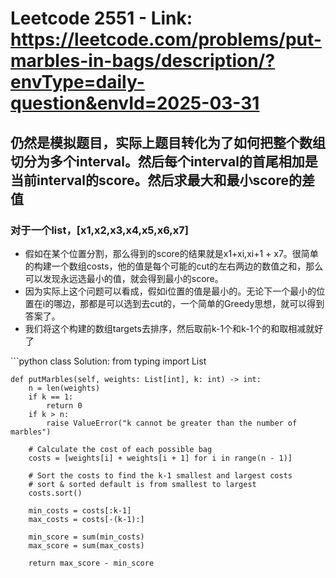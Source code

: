 # Leetcode 2551 - Link: https://leetcode.com/problems/put-marbles-in-bags/description/?envType=daily-question&envId=2025-03-31
## 仍然是模拟题目，实际上题目转化为了如何把整个数组切分为多个interval。然后每个interval的首尾相加是当前interval的score。然后求最大和最小score的差值
### 对于一个list，[x1,x2,x3,x4,x5,x6,x7]
<ul>
<li>假如在某个位置分割，那么得到的score的结果就是x1+xi,xi+1 + x7。很简单的构建一个数组costs，他的值是每个可能的cut的左右两边的数值之和，那么可以发现永远选最小的值，就会得到最小的score。</li>

<li>因为实际上这个问题可以看成，假如i位置的值是最小的。无论下一个最小的位置在i的哪边，那都是可以选到去cut的，一个简单的Greedy思想，就可以得到答案了。</li>

<li>我们将这个构建的数组targets去排序，然后取前k-1个和k-1个的和取相减就好了</li>
</ul>
```python
class Solution:
    from typing import List
    
    def putMarbles(self, weights: List[int], k: int) -> int:
        n = len(weights)
        if k == 1:
            return 0
        if k > n:
            raise ValueError("k cannot be greater than the number of marbles")
        
        # Calculate the cost of each possible bag
        costs = [weights[i] + weights[i + 1] for i in range(n - 1)]
        
        # Sort the costs to find the k-1 smallest and largest costs
        # sort & sorted default is from smallest to largest
        costs.sort()
        
        min_costs = costs[:k-1]
        max_costs = costs[-(k-1):]
        
        min_score = sum(min_costs)
        max_score = sum(max_costs)
        
        return max_score - min_score


```
